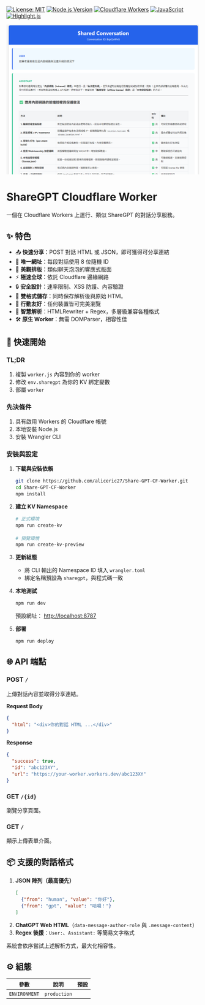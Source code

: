 [![License: MIT](https://img.shields.io/badge/License-MIT-yellow.svg)](https://opensource.org/licenses/MIT)
[![Node.js Version](https://img.shields.io/badge/node.js-18%2B-green.svg)](https://nodejs.org/)
[![Cloudflare Workers](https://img.shields.io/badge/Cloudflare-Workers-orange?logo=cloudflare)](https://workers.cloudflare.com/)
[![JavaScript](https://img.shields.io/badge/JavaScript-ES2023-yellow?logo=javascript)](https://developer.mozilla.org/zh-TW/docs/Web/JavaScript)
[![Highlight.js](https://img.shields.io/badge/Highlight.js-11.8.0-brightgreen)](https://highlightjs.org/)


![demo](./image.png)

# ShareGPT Cloudflare Worker

一個在 Cloudflare Workers 上運行、類似 ShareGPT 的對話分享服務。

## ✨ 特色

- 📤 **快速分享**：POST 對話 HTML 或 JSON，即可獲得可分享連結
- 🔗 **唯一網址**：每段對話使用 8 位隨機 ID
- 🎨 **美觀排版**：類似聊天泡泡的響應式版面
- ⚡ **極速全球**：依託 Cloudflare 邊緣網路
- 🔒 **安全設計**：速率限制、XSS 防護、內容驗證
- 💾 **雙格式儲存**：同時保存解析後與原始 HTML
- 📱 **行動友好**：任何裝置皆可完美瀏覽
- 🧠 **智慧解析**：HTMLRewriter + Regex，多層級兼容各種格式
- 🛠️ **原生 Worker**：無需 DOMParser，相容性佳

## 🚀 快速開始

### TL;DR

1. 複製 `worker.js` 內容到你的 worker
2. 修改 `env.sharegpt` 為你的 KV 綁定變數
3. 部屬 `worker`



### 先決條件

1. 具有啟用 Workers 的 Cloudflare 帳號
2. 本地安裝 Node.js
3. 安裝 Wrangler CLI

### 安裝與設定

1. **下載與安裝依賴**
   ```bash
   git clone https://github.com/aliceric27/Share-GPT-CF-Worker.git
   cd Share-GPT-CF-Worker
   npm install
   ```

2. **建立 KV Namespace**
   ```bash
   # 正式環境
   npm run create-kv

   # 預覽環境
   npm run create-kv-preview
   ```

3. **更新組態**
   - 將 CLI 輸出的 Namespace ID 填入 `wrangler.toml`
   - 綁定名稱預設為 `sharegpt`，與程式碼一致

4. **本地測試**
   ```bash
   npm run dev
   ```
   預設網址： <http://localhost:8787>

5. **部署**
   ```bash
   npm run deploy
   ```

## 🌐 API 端點

### POST `/`
上傳對話內容並取得分享連結。

**Request Body**
```json
{
  "html": "<div>你的對話 HTML ...</div>"
}
```

**Response**
```json
{
  "success": true,
  "id": "abc123XY",
  "url": "https://your-worker.workers.dev/abc123XY"
}
```

### GET `/{id}`
瀏覽分享頁面。

### GET `/`
顯示上傳表單介面。

## 📦 支援的對話格式

1. **JSON 陣列（最高優先）**
   ```json
   [
     {"from": "human", "value": "你好"},
     {"from": "gpt", "value": "哈囉！"}
   ]
   ```
2. **ChatGPT Web HTML**（`data-message-author-role` 與 `.message-content`）
3. **Regex 後援**：`User:`、`Assistant:` 等簡易文字格式

系統會依序嘗試上述解析方式，最大化相容性。

## ⚙️ 組態

| 參數 | 說明 | 預設 |
|------|------|------|
| `ENVIRONMENT` | `production`